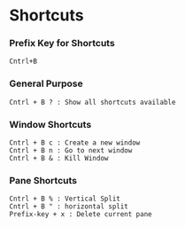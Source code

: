 # Shortcuts

### Prefix Key for Shortcuts

	Cntrl+B

### General Purpose

	Cntrl + B ? : Show all shortcuts available

### Window Shortcuts

	Cntrl + B c : Create a new window
	Cntrl + B n : Go to next window
	Cntrl + B & : Kill Window

### Pane Shortcuts

	Cntrl + B % : Vertical Split
	Cntrl + B " : horizontal split
	Prefix-key + x : Delete current pane
